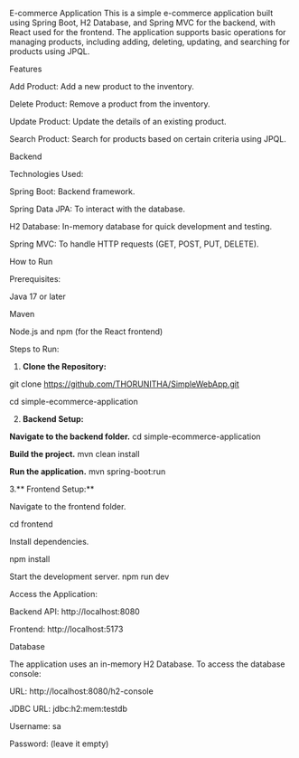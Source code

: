 E-commerce Application
This is a simple e-commerce application built using Spring Boot, H2 Database, and Spring MVC for the backend, with React used for the frontend. The application supports basic operations for managing products, including adding, deleting, updating, and searching for products using JPQL.

Features

Add Product: Add a new product to the inventory.

Delete Product: Remove a product from the inventory.

Update Product: Update the details of an existing product.

Search Product: Search for products based on certain criteria using JPQL.

Backend

Technologies Used:

Spring Boot: Backend framework.

Spring Data JPA: To interact with the database.

H2 Database: In-memory database for quick development and testing.

Spring MVC: To handle HTTP requests (GET, POST, PUT, DELETE).

How to Run

Prerequisites:

Java 17 or later

Maven

Node.js and npm (for the React frontend)


Steps to Run:

1. **Clone the Repository:**

git clone https://github.com/THORUNITHA/SimpleWebApp.git

cd simple-ecommerce-application

2. **Backend Setup:**

**Navigate to the backend folder.**
cd simple-ecommerce-application

**Build the project.**
mvn clean install

**Run the application.**
mvn spring-boot:run

3.** Frontend Setup:**

Navigate to the frontend folder.

cd frontend

Install dependencies.

npm install

Start the development server.
npm run dev

Access the Application:

Backend API: http://localhost:8080

Frontend: http://localhost:5173

Database

The application uses an in-memory H2 Database. To access the database console:

URL: http://localhost:8080/h2-console

JDBC URL: jdbc:h2:mem:testdb

Username: sa

Password: (leave it empty)
